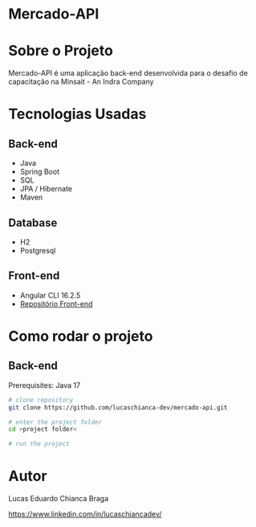 # Mercado-API

# Sobre o Projeto

Mercado-API é uma aplicação back-end desenvolvida para o desafio de capacitação na Minsait - An Indra Company


# Tecnologias Usadas
## Back-end
- Java
- Spring Boot
- SQL
- JPA / Hibernate
- Maven
## Database
- H2
- Postgresql
## Front-end
- Angular CLI 16.2.5
- [Repositório Front-end](https://github.com/lucaschianca-dev/mercado-ui)
# Como rodar o projeto

## Back-end
Prerequisites: Java 17

```bash
# clone repository
git clone https://github.com/lucaschianca-dev/mercado-api.git

# enter the project folder
cd >project folder<

# run the project
```

# Autor

Lucas Eduardo Chianca Braga

https://www.linkedin.com/in/lucaschiancadev/

